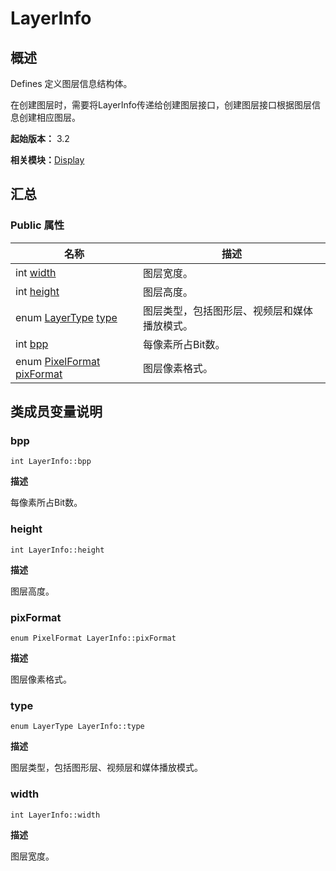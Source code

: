 # LayerInfo


## 概述

Defines 定义图层信息结构体。

在创建图层时，需要将LayerInfo传递给创建图层接口，创建图层接口根据图层信息创建相应图层。

**起始版本：** 3.2

**相关模块：**[Display](_display_v10.md)


## 汇总


### Public 属性

| 名称 | 描述 | 
| -------- | -------- |
| int [width](#width) | 图层宽度。  | 
| int [height](#height) | 图层高度。  | 
| enum [LayerType](_display_v10.md#layertype) [type](#type) | 图层类型，包括图形层、视频层和媒体播放模式。  | 
| int [bpp](#bpp) | 每像素所占Bit数。  | 
| enum [PixelFormat](_display_v10.md#pixelformat) [pixFormat](#pixformat) | 图层像素格式。  | 


## 类成员变量说明


### bpp

```
int LayerInfo::bpp
```
**描述**

每像素所占Bit数。


### height

```
int LayerInfo::height
```
**描述**

图层高度。


### pixFormat

```
enum PixelFormat LayerInfo::pixFormat
```
**描述**

图层像素格式。


### type

```
enum LayerType LayerInfo::type
```
**描述**

图层类型，包括图形层、视频层和媒体播放模式。


### width

```
int LayerInfo::width
```
**描述**

图层宽度。
